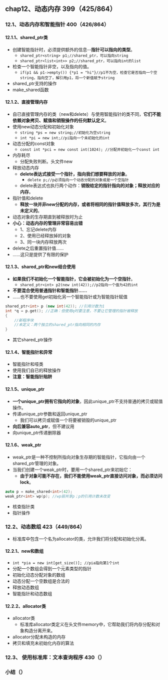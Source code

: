 ## chap12、动态内存  399（425/864）

### 12.1、动态内存和智能指针 400（426/864）

#### 12.1.1、shared_ptr类

+ 创建智能指针时，必须提供额外的信息--**指针可以指向的类型**。
  + `shared_ptr<string> p1;//shared_ptr，可以指向string`
  + `shared_ptr<list<int>> p2;//shared_ptr，可以指向int的list`
+ 检查一个智能指针非空，以及指向的值。
  + `if(p1 && p1->empty()) {*p1 = "hi"}//p1不为空，检查它是否指向一个空string，指向空了，解引用p1，将一个新值赋予string`
+ shared_ptr支持的操作
+ make_shared函数

#### 12.1.2、直接管理内存

+ 自已直接管理内存的类（new和delete）与使用智能指针的类不同，**它们不能依赖对象拷贝、赋值和销毁操作的任何默认定义**。
+ 使用new动态分配和初始化对象
  + `string *ps = new string;//初始化为空string`
  + `int *pi = new int;//pi指向一个未初始化的int`
+ 动态分配的const对象
  + `const int *pci = new const int(1024); //分配并初始化一个const int`
+ 内存耗尽
  + 分配失败判断。头文件new
+ 释放动态内存
  + **delete表达式接受一个指针，指向我们想要释放的对象**。
    + `delete p;//p必须指向一个动态分配的对象或是一个空指针`
  + delete表达式也执行两个动作：**销毁给定的指针指向的对象；释放对应的内存**。
+ 指针值和delete
  + **释放一块并非new分配的内存，或者将相同的指针值释放多次，其行为是未定义的**。
+ 动态对象的生存期直到被释放时为止
+ **小心：动态内存的管理非常容易出错**
  + 1、忘记delete内存
  + 2、使用已经释放掉的对象
  + 3、同一块内存释放两次
+ delete之后重置指针值......
+ ......这只是提供了有限的保护

#### 12.1.3、shared_ptr和new结合使用

+ **如果我们不初始化一个智能指针，它会被初始化为一个空指针**。
  + `shared_ptr<int> p2(new int(42));//p2指向一个值为42的int`
+ **不要混合使用普通指针和智能指针......**
+ ......也不要使用get初始化另一个智能指针或为智能指针赋值

```cpp
shared_ptr<int> p (new int(42)); //引用计数为1
int *q = p.get(); //正确：但使用q时要注意，不要让它管理的指针被释放
{
    //新程序块
    //未定义：两个独立的shared_ptr指向相同的内存
}
```

+ 其它shared_ptr操作

#### 12.1.4、智能指针和异常

+ 智能指针和哑类
+ 使用我们自已的释放操作
+ **注意：智能指针陷阱**

#### 12.1.5、unique_ptr

+ **一个unique_ptr拥有它指向的对象**，因此unique_ptr不支持普通的拷贝或赋值操作。
+ 传递unique_ptr参数和返回unique_ptr
  + 我们可以拷贝或赋值一个将要被销毁的unique_ptr
+ **向后兼容auto_ptr**，但不建议用
+ 向unique_ptr传递删除器

#### 12.1.6、weak_ptr

+ weak_ptr是一种不控制所指向对象生存期的智能指针，它指向由一个shared_ptr管理的对象。
+ 当我们创建一个weak_ptr时，要用一个shared_ptr来初始它：
  + **由于对象可能不存在，我们不能使用weak_ptr直接访问对象，而必须访问lock**。

```cpp
auto p = make_shared<int>(42);
weak_ptr<int> wp(p); //wp弱共享p；p的引用计数未改变		
```

+ 核查指针类
+ 指针操作

### 12.2、动态数组  423（449/864）

+ 标准库中包含一个名为allocator的类，允许我们将分配和初始化分离。

#### 12.2.1、new和数组

+ `int *pia = new int[get_size()]; //pia指向第1个int`
+ 分配一个数组会得到一个元素类型的指针
+ 初始化动态分配对象的数组
+ 动态分配一个空数组是合法的
+ 释放动态数组
+ 智能指针和动态数组

#### 12.2.2、allocator类

+ allocator类
  + 标准库allocator类定义在头文件memory中，它帮助我们将内存分配和对象构造分离开来。
+ allocator分配未构造的内存
+ 拷贝和填充未初始化内存的算法

### 12.3、 使用标准库：文本查询程序  430（）

### 小结（）